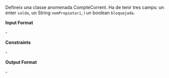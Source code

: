 Defineix una classe anomenada CompteCorrent. Ha de tenir tres camps: un
enter `saldo`, un String `nomPropietari`, i un boolean `bloquejada`.

**Input Format**

\-

**Constraints**

\-

**Output Format**

\-
